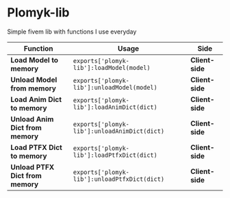 # Plomyk-lib
Simple fivem lib with functions I use everyday

| Function      | Usage | Side |
| ----------- | ----------- | ---------- |
| **Load Model to memory**      | ```exports['plomyk-lib']:loadModel(model)```      | **Client-side** |
| **Unload Model from memory**   | ```exports['plomyk-lib']:unloadModel(model)```        | **Client-side** |
| **Load Anim Dict to memory**   | ```exports['plomyk-lib']:loadAnimDict(dict)```        | **Client-side** |
| **Unload Anim Dict from memory**   | ```exports['plomyk-lib']:unloadAnimDict(dict)```        | **Client-side** |
| **Load PTFX Dict to memory**   | ```exports['plomyk-lib']:loadPtfxDict(dict)```        | **Client-side** |
| **Unload PTFX Dict from memory**   | ```exports['plomyk-lib']:unloadPtfxDict(dict)```        | **Client-side** |

